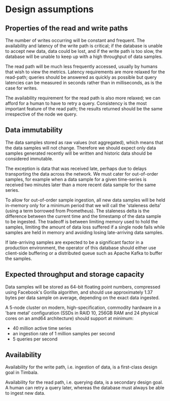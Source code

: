 # Design assumptions

## Properties of the read and write paths

The number of writes occurring will be constant and frequent. The availability
and latency of the write path is critical; if the database is unable to accept
new data, data could be lost, and if the write path is too slow, the database
will be unable to keep up with a high throughput of data samples.

The read path will be much less frequently accessed, usually by humans that
wish to view the metrics. Latency requirements are more relaxed for the
read-path; queries should be answered as quickly as possible but query
latencies can be measured in seconds rather than in milliseconds, as is the
case for writes.

The availability requirement for the read path is also more relaxed; we can
afford for a human to have to retry a query. Consistency is the most important
feature of the read path; the results returned should be the same irrespective
of the node we query.

## Data immutability

The data samples stored as raw values (not aggregated), which means that the
data samples will not change. Therefore we should expect only data samples
generated recently will be written and historic data should be considered
immutable.

The exception is data that was received late, perhaps due to delays
transporting the data across the network. We must cater for out-of-order
samples, for example when a data sample for a given time-series is received two
minutes later than a more recent data sample for the same series.

To allow for out-of-order sample ingestion, all new data samples will be held
in-memory only for a minimum period that we will call the 'staleness delta'
(using a term borrowed from Prometheus). The staleness delta is the difference
between the current time and the timestamp of the data sample to be ingested.
The tradeoff is between limiting memory used to hold the samples, limiting the
amount of data loss suffered if a single node fails while samples are held in
memory and avoiding losing late-arriving data samples.

If late-arriving samples are expected to be a significant factor in a
production environment, the operator of this database should either use
client-side buffering or a distributed queue such as Apache Kafka to buffer the
samples.

## Expected throughput and storage capacity

Data samples will be stored as 64-bit floating point numbers, compressed using
Facebook's Gorilla algorithm, and should use approximately 1.37 bytes per data
sample on average, depending on the exact data ingested.

A 5-node cluster on modern, high-specification, commodity hardware in a 'bare
metal' configuration (SSDs in RAID 10, 256GB RAM and 24 physical cores on an
amd64 architecture) should support at minimum:

- 40 million active time series
- an ingestion rate of 1 million samples per second
- 5 queries per second

## Availability

Availability for the write path, i.e. ingestion of data, is a first-class
design goal in Timbala.

Availability for the read path, i.e. querying data, is a secondary design goal.
A human can retry a query later, whereas the database must always be able to
ingest new data.
